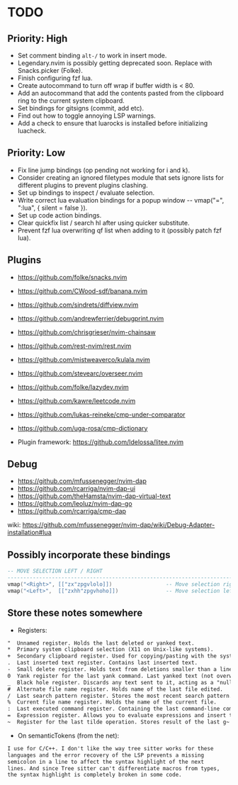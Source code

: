 # TODO

## Priority: High

- Set comment binding `alt-/` to work in insert mode.
- Legendary.nvim is possibly getting deprecated soon. Replace with Snacks.picker (Folke).
- Finish configuring fzf lua.
- Create autocommand to turn off wrap if buffer width is < 80.
- Add an autocommand that add the contents pasted from the clipboard ring to the current system clipboard.
- Set bindings for gitsigns (commit, add etc).
- Find out how to toggle annoying LSP warnings.
- Add a check to ensure that luarocks is installed before initializing luacheck.

## Priority: Low

- Fix line jump bindings (op pending not working for i and k).
- Consider creating an ignored filetypes module that sets ignore lists for different plugins to prevent plugins clashing.
- Set up bindings to inspect / evaluate selection.
- Write correct lua evaluation bindings for a popup window -- vmap("=", ":lua<CR>", { silent = false }).
- Set up code action bindings.
- Clear quickfix list / search hl after using quicker substitute.
- Prevent fzf lua overwriting qf list when adding to it (possibly patch fzf lua).

## Plugins

- https://github.com/folke/snacks.nvim
- https://github.com/CWood-sdf/banana.nvim
- https://github.com/sindrets/diffview.nvim
- https://github.com/andrewferrier/debugprint.nvim
- https://github.com/chrisgrieser/nvim-chainsaw
- https://github.com/rest-nvim/rest.nvim
- https://github.com/mistweaverco/kulala.nvim
- https://github.com/stevearc/overseer.nvim
- https://github.com/folke/lazydev.nvim
- https://github.com/kawre/leetcode.nvim
- https://github.com/lukas-reineke/cmp-under-comparator
- https://github.com/uga-rosa/cmp-dictionary

- Plugin framework: https://github.com/ldelossa/litee.nvim

## Debug

- https://github.com/mfussenegger/nvim-dap
- https://github.com/rcarriga/nvim-dap-ui
- https://github.com/theHamsta/nvim-dap-virtual-text
- https://github.com/leoluz/nvim-dap-go
- https://github.com/rcarriga/cmp-dap

wiki: https://github.com/mfussenegger/nvim-dap/wiki/Debug-Adapter-installation#lua

## Possibly incorporate these bindings

```lua
-- MOVE SELECTION LEFT / RIGHT
--------------------------------------------------------------------------------
vmap("<Right>", [["zx"zpgvlolo]])                 -- Move selection right
vmap("<Left>",  [["zxhh"zpgvhoho]])               -- Move selection left
```

## Store these notes somewhere

- Registers:
```txt
"  Unnamed register. Holds the last deleted or yanked text.
*  Primary system clipboard selection (X11 on Unix-like systems).
+  Secondary clipboard register. Used for copying/pasting with the system clipboard.
.  Last inserted text register. Contains last inserted text.
-  Small delete register. Holds text from deletions smaller than a line (like dw).
0  Yank register for the last yank command. Last yanked text (not overwritten by deletes).
_  Black hole register. Discards any text sent to it, acting as a "null" register.
#  Alternate file name register. Holds name of the last file edited.
/  Last search pattern register. Stores the most recent search pattern.
%  Current file name register. Holds the name of the current file.
:  Last executed command register. Containing the last command-line command entered.
=  Expression register. Allows you to evaluate expressions and insert the result.
~  Register for the last tilde operation. Stores result of the last g~ or ~ operation.
```

- On semanticTokens (from the net):
```txt
I use for C/C++. I don't like the way tree sitter works for these
languages and the error recovery of the LSP prevents a missing
semicolon in a line to affect the syntax highlight of the next
lines. And since Tree sitter can't differentiate macros from types,
the syntax highlight is completely broken in some code.
```
